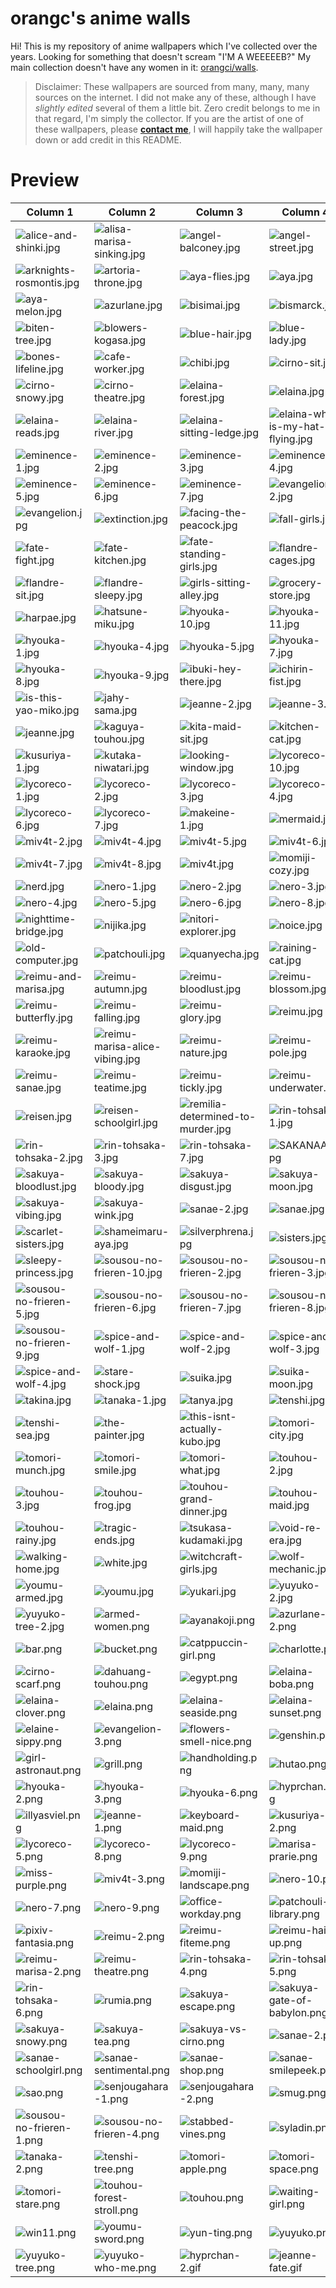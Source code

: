 # orangc's anime walls
Hi! This is my repository of anime wallpapers which I've collected over the years. Looking for something that doesn't scream "I'M A WEEEEEB?" My main collection doesn't have any women in it: [orangci/walls](https://github.com/orangci/walls).

> Disclaimer: These wallpapers are sourced from many, many, many sources on the internet. I did not make any of these, although I have *slightly edited* several of them a little bit. Zero credit belongs to me in that regard, I'm simply the collector. If you are the artist of one of these wallpapers, please [**contact me**](https://orangc.net), I will happily take the wallpaper down or add credit in this README.
# Preview
| Column 1 | Column 2 | Column 3 | Column 4 |
|---------|---------|---------|---------|
| ![alice-and-shinki.jpg](https://raw.githubusercontent.com/orangci/aniwalls/main/alice-and-shinki.jpg) | ![alisa-marisa-sinking.jpg](https://raw.githubusercontent.com/orangci/aniwalls/main/alisa-marisa-sinking.jpg) | ![angel-balconey.jpg](https://raw.githubusercontent.com/orangci/aniwalls/main/angel-balconey.jpg) | ![angel-street.jpg](https://raw.githubusercontent.com/orangci/aniwalls/main/angel-street.jpg) |
| ![arknights-rosmontis.jpg](https://raw.githubusercontent.com/orangci/aniwalls/main/arknights-rosmontis.jpg) | ![artoria-throne.jpg](https://raw.githubusercontent.com/orangci/aniwalls/main/artoria-throne.jpg) | ![aya-flies.jpg](https://raw.githubusercontent.com/orangci/aniwalls/main/aya-flies.jpg) | ![aya.jpg](https://raw.githubusercontent.com/orangci/aniwalls/main/aya.jpg) |
| ![aya-melon.jpg](https://raw.githubusercontent.com/orangci/aniwalls/main/aya-melon.jpg) | ![azurlane.jpg](https://raw.githubusercontent.com/orangci/aniwalls/main/azurlane.jpg) | ![bisimai.jpg](https://raw.githubusercontent.com/orangci/aniwalls/main/bisimai.jpg) | ![bismarck.jpg](https://raw.githubusercontent.com/orangci/aniwalls/main/bismarck.jpg) |
| ![biten-tree.jpg](https://raw.githubusercontent.com/orangci/aniwalls/main/biten-tree.jpg) | ![blowers-kogasa.jpg](https://raw.githubusercontent.com/orangci/aniwalls/main/blowers-kogasa.jpg) | ![blue-hair.jpg](https://raw.githubusercontent.com/orangci/aniwalls/main/blue-hair.jpg) | ![blue-lady.jpg](https://raw.githubusercontent.com/orangci/aniwalls/main/blue-lady.jpg) |
| ![bones-lifeline.jpg](https://raw.githubusercontent.com/orangci/aniwalls/main/bones-lifeline.jpg) | ![cafe-worker.jpg](https://raw.githubusercontent.com/orangci/aniwalls/main/cafe-worker.jpg) | ![chibi.jpg](https://raw.githubusercontent.com/orangci/aniwalls/main/chibi.jpg) | ![cirno-sit.jpg](https://raw.githubusercontent.com/orangci/aniwalls/main/cirno-sit.jpg) |
| ![cirno-snowy.jpg](https://raw.githubusercontent.com/orangci/aniwalls/main/cirno-snowy.jpg) | ![cirno-theatre.jpg](https://raw.githubusercontent.com/orangci/aniwalls/main/cirno-theatre.jpg) | ![elaina-forest.jpg](https://raw.githubusercontent.com/orangci/aniwalls/main/elaina-forest.jpg) | ![elaina.jpg](https://raw.githubusercontent.com/orangci/aniwalls/main/elaina.jpg) |
| ![elaina-reads.jpg](https://raw.githubusercontent.com/orangci/aniwalls/main/elaina-reads.jpg) | ![elaina-river.jpg](https://raw.githubusercontent.com/orangci/aniwalls/main/elaina-river.jpg) | ![elaina-sitting-ledge.jpg](https://raw.githubusercontent.com/orangci/aniwalls/main/elaina-sitting-ledge.jpg) | ![elaina-why-is-my-hat-flying.jpg](https://raw.githubusercontent.com/orangci/aniwalls/main/elaina-why-is-my-hat-flying.jpg) |
| ![eminence-1.jpg](https://raw.githubusercontent.com/orangci/aniwalls/main/eminence-1.jpg) | ![eminence-2.jpg](https://raw.githubusercontent.com/orangci/aniwalls/main/eminence-2.jpg) | ![eminence-3.jpg](https://raw.githubusercontent.com/orangci/aniwalls/main/eminence-3.jpg) | ![eminence-4.jpg](https://raw.githubusercontent.com/orangci/aniwalls/main/eminence-4.jpg) |
| ![eminence-5.jpg](https://raw.githubusercontent.com/orangci/aniwalls/main/eminence-5.jpg) | ![eminence-6.jpg](https://raw.githubusercontent.com/orangci/aniwalls/main/eminence-6.jpg) | ![eminence-7.jpg](https://raw.githubusercontent.com/orangci/aniwalls/main/eminence-7.jpg) | ![evangelion-2.jpg](https://raw.githubusercontent.com/orangci/aniwalls/main/evangelion-2.jpg) |
| ![evangelion.jpg](https://raw.githubusercontent.com/orangci/aniwalls/main/evangelion.jpg) | ![extinction.jpg](https://raw.githubusercontent.com/orangci/aniwalls/main/extinction.jpg) | ![facing-the-peacock.jpg](https://raw.githubusercontent.com/orangci/aniwalls/main/facing-the-peacock.jpg) | ![fall-girls.jpg](https://raw.githubusercontent.com/orangci/aniwalls/main/fall-girls.jpg) |
| ![fate-fight.jpg](https://raw.githubusercontent.com/orangci/aniwalls/main/fate-fight.jpg) | ![fate-kitchen.jpg](https://raw.githubusercontent.com/orangci/aniwalls/main/fate-kitchen.jpg) | ![fate-standing-girls.jpg](https://raw.githubusercontent.com/orangci/aniwalls/main/fate-standing-girls.jpg) | ![flandre-cages.jpg](https://raw.githubusercontent.com/orangci/aniwalls/main/flandre-cages.jpg) |
| ![flandre-sit.jpg](https://raw.githubusercontent.com/orangci/aniwalls/main/flandre-sit.jpg) | ![flandre-sleepy.jpg](https://raw.githubusercontent.com/orangci/aniwalls/main/flandre-sleepy.jpg) | ![girls-sitting-alley.jpg](https://raw.githubusercontent.com/orangci/aniwalls/main/girls-sitting-alley.jpg) | ![grocery-store.jpg](https://raw.githubusercontent.com/orangci/aniwalls/main/grocery-store.jpg) |
| ![harpae.jpg](https://raw.githubusercontent.com/orangci/aniwalls/main/harpae.jpg) | ![hatsune-miku.jpg](https://raw.githubusercontent.com/orangci/aniwalls/main/hatsune-miku.jpg) | ![hyouka-10.jpg](https://raw.githubusercontent.com/orangci/aniwalls/main/hyouka-10.jpg) | ![hyouka-11.jpg](https://raw.githubusercontent.com/orangci/aniwalls/main/hyouka-11.jpg) |
| ![hyouka-1.jpg](https://raw.githubusercontent.com/orangci/aniwalls/main/hyouka-1.jpg) | ![hyouka-4.jpg](https://raw.githubusercontent.com/orangci/aniwalls/main/hyouka-4.jpg) | ![hyouka-5.jpg](https://raw.githubusercontent.com/orangci/aniwalls/main/hyouka-5.jpg) | ![hyouka-7.jpg](https://raw.githubusercontent.com/orangci/aniwalls/main/hyouka-7.jpg) |
| ![hyouka-8.jpg](https://raw.githubusercontent.com/orangci/aniwalls/main/hyouka-8.jpg) | ![hyouka-9.jpg](https://raw.githubusercontent.com/orangci/aniwalls/main/hyouka-9.jpg) | ![ibuki-hey-there.jpg](https://raw.githubusercontent.com/orangci/aniwalls/main/ibuki-hey-there.jpg) | ![ichirin-fist.jpg](https://raw.githubusercontent.com/orangci/aniwalls/main/ichirin-fist.jpg) |
| ![is-this-yao-miko.jpg](https://raw.githubusercontent.com/orangci/aniwalls/main/is-this-yao-miko.jpg) | ![jahy-sama.jpg](https://raw.githubusercontent.com/orangci/aniwalls/main/jahy-sama.jpg) | ![jeanne-2.jpg](https://raw.githubusercontent.com/orangci/aniwalls/main/jeanne-2.jpg) | ![jeanne-3.jpg](https://raw.githubusercontent.com/orangci/aniwalls/main/jeanne-3.jpg) |
| ![jeanne.jpg](https://raw.githubusercontent.com/orangci/aniwalls/main/jeanne.jpg) | ![kaguya-touhou.jpg](https://raw.githubusercontent.com/orangci/aniwalls/main/kaguya-touhou.jpg) | ![kita-maid-sit.jpg](https://raw.githubusercontent.com/orangci/aniwalls/main/kita-maid-sit.jpg) | ![kitchen-cat.jpg](https://raw.githubusercontent.com/orangci/aniwalls/main/kitchen-cat.jpg) |
| ![kusuriya-1.jpg](https://raw.githubusercontent.com/orangci/aniwalls/main/kusuriya-1.jpg) | ![kutaka-niwatari.jpg](https://raw.githubusercontent.com/orangci/aniwalls/main/kutaka-niwatari.jpg) | ![looking-window.jpg](https://raw.githubusercontent.com/orangci/aniwalls/main/looking-window.jpg) | ![lycoreco-10.jpg](https://raw.githubusercontent.com/orangci/aniwalls/main/lycoreco-10.jpg) |
| ![lycoreco-1.jpg](https://raw.githubusercontent.com/orangci/aniwalls/main/lycoreco-1.jpg) | ![lycoreco-2.jpg](https://raw.githubusercontent.com/orangci/aniwalls/main/lycoreco-2.jpg) | ![lycoreco-3.jpg](https://raw.githubusercontent.com/orangci/aniwalls/main/lycoreco-3.jpg) | ![lycoreco-4.jpg](https://raw.githubusercontent.com/orangci/aniwalls/main/lycoreco-4.jpg) |
| ![lycoreco-6.jpg](https://raw.githubusercontent.com/orangci/aniwalls/main/lycoreco-6.jpg) | ![lycoreco-7.jpg](https://raw.githubusercontent.com/orangci/aniwalls/main/lycoreco-7.jpg) | ![makeine-1.jpg](https://raw.githubusercontent.com/orangci/aniwalls/main/makeine-1.jpg) | ![mermaid.jpg](https://raw.githubusercontent.com/orangci/aniwalls/main/mermaid.jpg) |
| ![miv4t-2.jpg](https://raw.githubusercontent.com/orangci/aniwalls/main/miv4t-2.jpg) | ![miv4t-4.jpg](https://raw.githubusercontent.com/orangci/aniwalls/main/miv4t-4.jpg) | ![miv4t-5.jpg](https://raw.githubusercontent.com/orangci/aniwalls/main/miv4t-5.jpg) | ![miv4t-6.jpg](https://raw.githubusercontent.com/orangci/aniwalls/main/miv4t-6.jpg) |
| ![miv4t-7.jpg](https://raw.githubusercontent.com/orangci/aniwalls/main/miv4t-7.jpg) | ![miv4t-8.jpg](https://raw.githubusercontent.com/orangci/aniwalls/main/miv4t-8.jpg) | ![miv4t.jpg](https://raw.githubusercontent.com/orangci/aniwalls/main/miv4t.jpg) | ![momiji-cozy.jpg](https://raw.githubusercontent.com/orangci/aniwalls/main/momiji-cozy.jpg) |
| ![nerd.jpg](https://raw.githubusercontent.com/orangci/aniwalls/main/nerd.jpg) | ![nero-1.jpg](https://raw.githubusercontent.com/orangci/aniwalls/main/nero-1.jpg) | ![nero-2.jpg](https://raw.githubusercontent.com/orangci/aniwalls/main/nero-2.jpg) | ![nero-3.jpg](https://raw.githubusercontent.com/orangci/aniwalls/main/nero-3.jpg) |
| ![nero-4.jpg](https://raw.githubusercontent.com/orangci/aniwalls/main/nero-4.jpg) | ![nero-5.jpg](https://raw.githubusercontent.com/orangci/aniwalls/main/nero-5.jpg) | ![nero-6.jpg](https://raw.githubusercontent.com/orangci/aniwalls/main/nero-6.jpg) | ![nero-8.jpg](https://raw.githubusercontent.com/orangci/aniwalls/main/nero-8.jpg) |
| ![nighttime-bridge.jpg](https://raw.githubusercontent.com/orangci/aniwalls/main/nighttime-bridge.jpg) | ![nijika.jpg](https://raw.githubusercontent.com/orangci/aniwalls/main/nijika.jpg) | ![nitori-explorer.jpg](https://raw.githubusercontent.com/orangci/aniwalls/main/nitori-explorer.jpg) | ![noice.jpg](https://raw.githubusercontent.com/orangci/aniwalls/main/noice.jpg) |
| ![old-computer.jpg](https://raw.githubusercontent.com/orangci/aniwalls/main/old-computer.jpg) | ![patchouli.jpg](https://raw.githubusercontent.com/orangci/aniwalls/main/patchouli.jpg) | ![quanyecha.jpg](https://raw.githubusercontent.com/orangci/aniwalls/main/quanyecha.jpg) | ![raining-cat.jpg](https://raw.githubusercontent.com/orangci/aniwalls/main/raining-cat.jpg) |
| ![reimu-and-marisa.jpg](https://raw.githubusercontent.com/orangci/aniwalls/main/reimu-and-marisa.jpg) | ![reimu-autumn.jpg](https://raw.githubusercontent.com/orangci/aniwalls/main/reimu-autumn.jpg) | ![reimu-bloodlust.jpg](https://raw.githubusercontent.com/orangci/aniwalls/main/reimu-bloodlust.jpg) | ![reimu-blossom.jpg](https://raw.githubusercontent.com/orangci/aniwalls/main/reimu-blossom.jpg) |
| ![reimu-butterfly.jpg](https://raw.githubusercontent.com/orangci/aniwalls/main/reimu-butterfly.jpg) | ![reimu-falling.jpg](https://raw.githubusercontent.com/orangci/aniwalls/main/reimu-falling.jpg) | ![reimu-glory.jpg](https://raw.githubusercontent.com/orangci/aniwalls/main/reimu-glory.jpg) | ![reimu.jpg](https://raw.githubusercontent.com/orangci/aniwalls/main/reimu.jpg) |
| ![reimu-karaoke.jpg](https://raw.githubusercontent.com/orangci/aniwalls/main/reimu-karaoke.jpg) | ![reimu-marisa-alice-vibing.jpg](https://raw.githubusercontent.com/orangci/aniwalls/main/reimu-marisa-alice-vibing.jpg) | ![reimu-nature.jpg](https://raw.githubusercontent.com/orangci/aniwalls/main/reimu-nature.jpg) | ![reimu-pole.jpg](https://raw.githubusercontent.com/orangci/aniwalls/main/reimu-pole.jpg) |
| ![reimu-sanae.jpg](https://raw.githubusercontent.com/orangci/aniwalls/main/reimu-sanae.jpg) | ![reimu-teatime.jpg](https://raw.githubusercontent.com/orangci/aniwalls/main/reimu-teatime.jpg) | ![reimu-tickly.jpg](https://raw.githubusercontent.com/orangci/aniwalls/main/reimu-tickly.jpg) | ![reimu-underwater.jpg](https://raw.githubusercontent.com/orangci/aniwalls/main/reimu-underwater.jpg) |
| ![reisen.jpg](https://raw.githubusercontent.com/orangci/aniwalls/main/reisen.jpg) | ![reisen-schoolgirl.jpg](https://raw.githubusercontent.com/orangci/aniwalls/main/reisen-schoolgirl.jpg) | ![remilia-determined-to-murder.jpg](https://raw.githubusercontent.com/orangci/aniwalls/main/remilia-determined-to-murder.jpg) | ![rin-tohsaka-1.jpg](https://raw.githubusercontent.com/orangci/aniwalls/main/rin-tohsaka-1.jpg) |
| ![rin-tohsaka-2.jpg](https://raw.githubusercontent.com/orangci/aniwalls/main/rin-tohsaka-2.jpg) | ![rin-tohsaka-3.jpg](https://raw.githubusercontent.com/orangci/aniwalls/main/rin-tohsaka-3.jpg) | ![rin-tohsaka-7.jpg](https://raw.githubusercontent.com/orangci/aniwalls/main/rin-tohsaka-7.jpg) | ![SAKANAAA.jpg](https://raw.githubusercontent.com/orangci/aniwalls/main/SAKANAAA.jpg) |
| ![sakuya-bloodlust.jpg](https://raw.githubusercontent.com/orangci/aniwalls/main/sakuya-bloodlust.jpg) | ![sakuya-bloody.jpg](https://raw.githubusercontent.com/orangci/aniwalls/main/sakuya-bloody.jpg) | ![sakuya-disgust.jpg](https://raw.githubusercontent.com/orangci/aniwalls/main/sakuya-disgust.jpg) | ![sakuya-moon.jpg](https://raw.githubusercontent.com/orangci/aniwalls/main/sakuya-moon.jpg) |
| ![sakuya-vibing.jpg](https://raw.githubusercontent.com/orangci/aniwalls/main/sakuya-vibing.jpg) | ![sakuya-wink.jpg](https://raw.githubusercontent.com/orangci/aniwalls/main/sakuya-wink.jpg) | ![sanae-2.jpg](https://raw.githubusercontent.com/orangci/aniwalls/main/sanae-2.jpg) | ![sanae.jpg](https://raw.githubusercontent.com/orangci/aniwalls/main/sanae.jpg) |
| ![scarlet-sisters.jpg](https://raw.githubusercontent.com/orangci/aniwalls/main/scarlet-sisters.jpg) | ![shameimaru-aya.jpg](https://raw.githubusercontent.com/orangci/aniwalls/main/shameimaru-aya.jpg) | ![silverphrena.jpg](https://raw.githubusercontent.com/orangci/aniwalls/main/silverphrena.jpg) | ![sisters.jpg](https://raw.githubusercontent.com/orangci/aniwalls/main/sisters.jpg) |
| ![sleepy-princess.jpg](https://raw.githubusercontent.com/orangci/aniwalls/main/sleepy-princess.jpg) | ![sousou-no-frieren-10.jpg](https://raw.githubusercontent.com/orangci/aniwalls/main/sousou-no-frieren-10.jpg) | ![sousou-no-frieren-2.jpg](https://raw.githubusercontent.com/orangci/aniwalls/main/sousou-no-frieren-2.jpg) | ![sousou-no-frieren-3.jpg](https://raw.githubusercontent.com/orangci/aniwalls/main/sousou-no-frieren-3.jpg) |
| ![sousou-no-frieren-5.jpg](https://raw.githubusercontent.com/orangci/aniwalls/main/sousou-no-frieren-5.jpg) | ![sousou-no-frieren-6.jpg](https://raw.githubusercontent.com/orangci/aniwalls/main/sousou-no-frieren-6.jpg) | ![sousou-no-frieren-7.jpg](https://raw.githubusercontent.com/orangci/aniwalls/main/sousou-no-frieren-7.jpg) | ![sousou-no-frieren-8.jpg](https://raw.githubusercontent.com/orangci/aniwalls/main/sousou-no-frieren-8.jpg) |
| ![sousou-no-frieren-9.jpg](https://raw.githubusercontent.com/orangci/aniwalls/main/sousou-no-frieren-9.jpg) | ![spice-and-wolf-1.jpg](https://raw.githubusercontent.com/orangci/aniwalls/main/spice-and-wolf-1.jpg) | ![spice-and-wolf-2.jpg](https://raw.githubusercontent.com/orangci/aniwalls/main/spice-and-wolf-2.jpg) | ![spice-and-wolf-3.jpg](https://raw.githubusercontent.com/orangci/aniwalls/main/spice-and-wolf-3.jpg) |
| ![spice-and-wolf-4.jpg](https://raw.githubusercontent.com/orangci/aniwalls/main/spice-and-wolf-4.jpg) | ![stare-shock.jpg](https://raw.githubusercontent.com/orangci/aniwalls/main/stare-shock.jpg) | ![suika.jpg](https://raw.githubusercontent.com/orangci/aniwalls/main/suika.jpg) | ![suika-moon.jpg](https://raw.githubusercontent.com/orangci/aniwalls/main/suika-moon.jpg) |
| ![takina.jpg](https://raw.githubusercontent.com/orangci/aniwalls/main/takina.jpg) | ![tanaka-1.jpg](https://raw.githubusercontent.com/orangci/aniwalls/main/tanaka-1.jpg) | ![tanya.jpg](https://raw.githubusercontent.com/orangci/aniwalls/main/tanya.jpg) | ![tenshi.jpg](https://raw.githubusercontent.com/orangci/aniwalls/main/tenshi.jpg) |
| ![tenshi-sea.jpg](https://raw.githubusercontent.com/orangci/aniwalls/main/tenshi-sea.jpg) | ![the-painter.jpg](https://raw.githubusercontent.com/orangci/aniwalls/main/the-painter.jpg) | ![this-isnt-actually-kubo.jpg](https://raw.githubusercontent.com/orangci/aniwalls/main/this-isnt-actually-kubo.jpg) | ![tomori-city.jpg](https://raw.githubusercontent.com/orangci/aniwalls/main/tomori-city.jpg) |
| ![tomori-munch.jpg](https://raw.githubusercontent.com/orangci/aniwalls/main/tomori-munch.jpg) | ![tomori-smile.jpg](https://raw.githubusercontent.com/orangci/aniwalls/main/tomori-smile.jpg) | ![tomori-what.jpg](https://raw.githubusercontent.com/orangci/aniwalls/main/tomori-what.jpg) | ![touhou-2.jpg](https://raw.githubusercontent.com/orangci/aniwalls/main/touhou-2.jpg) |
| ![touhou-3.jpg](https://raw.githubusercontent.com/orangci/aniwalls/main/touhou-3.jpg) | ![touhou-frog.jpg](https://raw.githubusercontent.com/orangci/aniwalls/main/touhou-frog.jpg) | ![touhou-grand-dinner.jpg](https://raw.githubusercontent.com/orangci/aniwalls/main/touhou-grand-dinner.jpg) | ![touhou-maid.jpg](https://raw.githubusercontent.com/orangci/aniwalls/main/touhou-maid.jpg) |
| ![touhou-rainy.jpg](https://raw.githubusercontent.com/orangci/aniwalls/main/touhou-rainy.jpg) | ![tragic-ends.jpg](https://raw.githubusercontent.com/orangci/aniwalls/main/tragic-ends.jpg) | ![tsukasa-kudamaki.jpg](https://raw.githubusercontent.com/orangci/aniwalls/main/tsukasa-kudamaki.jpg) | ![void-re-era.jpg](https://raw.githubusercontent.com/orangci/aniwalls/main/void-re-era.jpg) |
| ![walking-home.jpg](https://raw.githubusercontent.com/orangci/aniwalls/main/walking-home.jpg) | ![white.jpg](https://raw.githubusercontent.com/orangci/aniwalls/main/white.jpg) | ![witchcraft-girls.jpg](https://raw.githubusercontent.com/orangci/aniwalls/main/witchcraft-girls.jpg) | ![wolf-mechanic.jpg](https://raw.githubusercontent.com/orangci/aniwalls/main/wolf-mechanic.jpg) |
| ![youmu-armed.jpg](https://raw.githubusercontent.com/orangci/aniwalls/main/youmu-armed.jpg) | ![youmu.jpg](https://raw.githubusercontent.com/orangci/aniwalls/main/youmu.jpg) | ![yukari.jpg](https://raw.githubusercontent.com/orangci/aniwalls/main/yukari.jpg) | ![yuyuko-2.jpg](https://raw.githubusercontent.com/orangci/aniwalls/main/yuyuko-2.jpg) |
| ![yuyuko-tree-2.jpg](https://raw.githubusercontent.com/orangci/aniwalls/main/yuyuko-tree-2.jpg) | ![armed-women.png](https://raw.githubusercontent.com/orangci/aniwalls/main/armed-women.png) | ![ayanakoji.png](https://raw.githubusercontent.com/orangci/aniwalls/main/ayanakoji.png) | ![azurlane-2.png](https://raw.githubusercontent.com/orangci/aniwalls/main/azurlane-2.png) |
| ![bar.png](https://raw.githubusercontent.com/orangci/aniwalls/main/bar.png) | ![bucket.png](https://raw.githubusercontent.com/orangci/aniwalls/main/bucket.png) | ![catppuccin-girl.png](https://raw.githubusercontent.com/orangci/aniwalls/main/catppuccin-girl.png) | ![charlotte.png](https://raw.githubusercontent.com/orangci/aniwalls/main/charlotte.png) |
| ![cirno-scarf.png](https://raw.githubusercontent.com/orangci/aniwalls/main/cirno-scarf.png) | ![dahuang-touhou.png](https://raw.githubusercontent.com/orangci/aniwalls/main/dahuang-touhou.png) | ![egypt.png](https://raw.githubusercontent.com/orangci/aniwalls/main/egypt.png) | ![elaina-boba.png](https://raw.githubusercontent.com/orangci/aniwalls/main/elaina-boba.png) |
| ![elaina-clover.png](https://raw.githubusercontent.com/orangci/aniwalls/main/elaina-clover.png) | ![elaina.png](https://raw.githubusercontent.com/orangci/aniwalls/main/elaina.png) | ![elaina-seaside.png](https://raw.githubusercontent.com/orangci/aniwalls/main/elaina-seaside.png) | ![elaina-sunset.png](https://raw.githubusercontent.com/orangci/aniwalls/main/elaina-sunset.png) |
| ![elaine-sippy.png](https://raw.githubusercontent.com/orangci/aniwalls/main/elaine-sippy.png) | ![evangelion-3.png](https://raw.githubusercontent.com/orangci/aniwalls/main/evangelion-3.png) | ![flowers-smell-nice.png](https://raw.githubusercontent.com/orangci/aniwalls/main/flowers-smell-nice.png) | ![genshin.png](https://raw.githubusercontent.com/orangci/aniwalls/main/genshin.png) |
| ![girl-astronaut.png](https://raw.githubusercontent.com/orangci/aniwalls/main/girl-astronaut.png) | ![grill.png](https://raw.githubusercontent.com/orangci/aniwalls/main/grill.png) | ![handholding.png](https://raw.githubusercontent.com/orangci/aniwalls/main/handholding.png) | ![hutao.png](https://raw.githubusercontent.com/orangci/aniwalls/main/hutao.png) |
| ![hyouka-2.png](https://raw.githubusercontent.com/orangci/aniwalls/main/hyouka-2.png) | ![hyouka-3.png](https://raw.githubusercontent.com/orangci/aniwalls/main/hyouka-3.png) | ![hyouka-6.png](https://raw.githubusercontent.com/orangci/aniwalls/main/hyouka-6.png) | ![hyprchan.png](https://raw.githubusercontent.com/orangci/aniwalls/main/hyprchan.png) |
| ![illyasviel.png](https://raw.githubusercontent.com/orangci/aniwalls/main/illyasviel.png) | ![jeanne-1.png](https://raw.githubusercontent.com/orangci/aniwalls/main/jeanne-1.png) | ![keyboard-maid.png](https://raw.githubusercontent.com/orangci/aniwalls/main/keyboard-maid.png) | ![kusuriya-2.png](https://raw.githubusercontent.com/orangci/aniwalls/main/kusuriya-2.png) |
| ![lycoreco-5.png](https://raw.githubusercontent.com/orangci/aniwalls/main/lycoreco-5.png) | ![lycoreco-8.png](https://raw.githubusercontent.com/orangci/aniwalls/main/lycoreco-8.png) | ![lycoreco-9.png](https://raw.githubusercontent.com/orangci/aniwalls/main/lycoreco-9.png) | ![marisa-prarie.png](https://raw.githubusercontent.com/orangci/aniwalls/main/marisa-prarie.png) |
| ![miss-purple.png](https://raw.githubusercontent.com/orangci/aniwalls/main/miss-purple.png) | ![miv4t-3.png](https://raw.githubusercontent.com/orangci/aniwalls/main/miv4t-3.png) | ![momiji-landscape.png](https://raw.githubusercontent.com/orangci/aniwalls/main/momiji-landscape.png) | ![nero-10.png](https://raw.githubusercontent.com/orangci/aniwalls/main/nero-10.png) |
| ![nero-7.png](https://raw.githubusercontent.com/orangci/aniwalls/main/nero-7.png) | ![nero-9.png](https://raw.githubusercontent.com/orangci/aniwalls/main/nero-9.png) | ![office-workday.png](https://raw.githubusercontent.com/orangci/aniwalls/main/office-workday.png) | ![patchouli-library.png](https://raw.githubusercontent.com/orangci/aniwalls/main/patchouli-library.png) |
| ![pixiv-fantasia.png](https://raw.githubusercontent.com/orangci/aniwalls/main/pixiv-fantasia.png) | ![reimu-2.png](https://raw.githubusercontent.com/orangci/aniwalls/main/reimu-2.png) | ![reimu-fiteme.png](https://raw.githubusercontent.com/orangci/aniwalls/main/reimu-fiteme.png) | ![reimu-hair-up.png](https://raw.githubusercontent.com/orangci/aniwalls/main/reimu-hair-up.png) |
| ![reimu-marisa-2.png](https://raw.githubusercontent.com/orangci/aniwalls/main/reimu-marisa-2.png) | ![reimu-theatre.png](https://raw.githubusercontent.com/orangci/aniwalls/main/reimu-theatre.png) | ![rin-tohsaka-4.png](https://raw.githubusercontent.com/orangci/aniwalls/main/rin-tohsaka-4.png) | ![rin-tohsaka-5.png](https://raw.githubusercontent.com/orangci/aniwalls/main/rin-tohsaka-5.png) |
| ![rin-tohsaka-6.png](https://raw.githubusercontent.com/orangci/aniwalls/main/rin-tohsaka-6.png) | ![rumia.png](https://raw.githubusercontent.com/orangci/aniwalls/main/rumia.png) | ![sakuya-escape.png](https://raw.githubusercontent.com/orangci/aniwalls/main/sakuya-escape.png) | ![sakuya-gate-of-babylon.png](https://raw.githubusercontent.com/orangci/aniwalls/main/sakuya-gate-of-babylon.png) |
| ![sakuya-snowy.png](https://raw.githubusercontent.com/orangci/aniwalls/main/sakuya-snowy.png) | ![sakuya-tea.png](https://raw.githubusercontent.com/orangci/aniwalls/main/sakuya-tea.png) | ![sakuya-vs-cirno.png](https://raw.githubusercontent.com/orangci/aniwalls/main/sakuya-vs-cirno.png) | ![sanae-2.png](https://raw.githubusercontent.com/orangci/aniwalls/main/sanae-2.png) |
| ![sanae-schoolgirl.png](https://raw.githubusercontent.com/orangci/aniwalls/main/sanae-schoolgirl.png) | ![sanae-sentimental.png](https://raw.githubusercontent.com/orangci/aniwalls/main/sanae-sentimental.png) | ![sanae-shop.png](https://raw.githubusercontent.com/orangci/aniwalls/main/sanae-shop.png) | ![sanae-smilepeek.png](https://raw.githubusercontent.com/orangci/aniwalls/main/sanae-smilepeek.png) |
| ![sao.png](https://raw.githubusercontent.com/orangci/aniwalls/main/sao.png) | ![senjougahara-1.png](https://raw.githubusercontent.com/orangci/aniwalls/main/senjougahara-1.png) | ![senjougahara-2.png](https://raw.githubusercontent.com/orangci/aniwalls/main/senjougahara-2.png) | ![smug.png](https://raw.githubusercontent.com/orangci/aniwalls/main/smug.png) |
| ![sousou-no-frieren-1.png](https://raw.githubusercontent.com/orangci/aniwalls/main/sousou-no-frieren-1.png) | ![sousou-no-frieren-4.png](https://raw.githubusercontent.com/orangci/aniwalls/main/sousou-no-frieren-4.png) | ![stabbed-vines.png](https://raw.githubusercontent.com/orangci/aniwalls/main/stabbed-vines.png) | ![syladin.png](https://raw.githubusercontent.com/orangci/aniwalls/main/syladin.png) |
| ![tanaka-2.png](https://raw.githubusercontent.com/orangci/aniwalls/main/tanaka-2.png) | ![tenshi-tree.png](https://raw.githubusercontent.com/orangci/aniwalls/main/tenshi-tree.png) | ![tomori-apple.png](https://raw.githubusercontent.com/orangci/aniwalls/main/tomori-apple.png) | ![tomori-space.png](https://raw.githubusercontent.com/orangci/aniwalls/main/tomori-space.png) |
| ![tomori-stare.png](https://raw.githubusercontent.com/orangci/aniwalls/main/tomori-stare.png) | ![touhou-forest-stroll.png](https://raw.githubusercontent.com/orangci/aniwalls/main/touhou-forest-stroll.png) | ![touhou.png](https://raw.githubusercontent.com/orangci/aniwalls/main/touhou.png) | ![waiting-girl.png](https://raw.githubusercontent.com/orangci/aniwalls/main/waiting-girl.png) |
| ![win11.png](https://raw.githubusercontent.com/orangci/aniwalls/main/win11.png) | ![youmu-sword.png](https://raw.githubusercontent.com/orangci/aniwalls/main/youmu-sword.png) | ![yun-ting.png](https://raw.githubusercontent.com/orangci/aniwalls/main/yun-ting.png) | ![yuyuko.png](https://raw.githubusercontent.com/orangci/aniwalls/main/yuyuko.png) |
| ![yuyuko-tree.png](https://raw.githubusercontent.com/orangci/aniwalls/main/yuyuko-tree.png) | ![yuyuko-who-me.png](https://raw.githubusercontent.com/orangci/aniwalls/main/yuyuko-who-me.png) | ![hyprchan-2.gif](https://raw.githubusercontent.com/orangci/aniwalls/main/hyprchan-2.gif) | ![jeanne-fate.gif](https://raw.githubusercontent.com/orangci/aniwalls/main/jeanne-fate.gif) |
